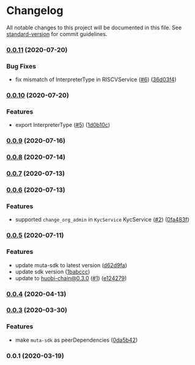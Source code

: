 # Changelog

All notable changes to this project will be documented in this file. See [standard-version](https://github.com/conventional-changelog/standard-version) for commit guidelines.

### [0.0.11](https://github.com/homura/huobi-chain-sdk-js/compare/v0.0.10...v0.0.11) (2020-07-20)


### Bug Fixes

* fix mismatch of InterpreterType in RISCVService ([#6](https://github.com/homura/huobi-chain-sdk-js/issues/6)) ([36d03f4](https://github.com/homura/huobi-chain-sdk-js/commit/36d03f4d657397398eb7b1ce993f4385840711bb))

### [0.0.10](https://github.com/homura/huobi-chain-sdk-js/compare/v0.0.9...v0.0.10) (2020-07-20)


### Features

* export InterpreterType ([#5](https://github.com/homura/huobi-chain-sdk-js/issues/5)) ([1d0b10c](https://github.com/homura/huobi-chain-sdk-js/commit/1d0b10c8275ba7e2262fbcfe0a2bbd75761e3904))

### [0.0.9](https://github.com/homura/huobi-chain-sdk-js/compare/v0.0.8...v0.0.9) (2020-07-16)

### [0.0.8](https://github.com/homura/huobi-chain-sdk-js/compare/v0.0.7...v0.0.8) (2020-07-14)

### [0.0.7](https://github.com/homura/huobi-chain-sdk-js/compare/v0.0.6...v0.0.7) (2020-07-13)

### [0.0.6](https://github.com/homura/huobi-chain-sdk-js/compare/v0.0.5...v0.0.6) (2020-07-13)


### Features

* supported `change_org_admin` in `KycService` KycService ([#2](https://github.com/homura/huobi-chain-sdk-js/issues/2)) ([0fa483f](https://github.com/homura/huobi-chain-sdk-js/commit/0fa483f1cd4a2f9ce646e1565a8d9b4fefb3355a))

### [0.0.5](https://github.com/homura/huobi-chain-sdk-js/compare/v0.0.4...v0.0.5) (2020-07-11)


### Features

* update muta-sdk to latest version ([d62d9fa](https://github.com/homura/huobi-chain-sdk-js/commit/d62d9fa0a761de4114b2a29e36a07363e955f52d))
* update sdk version ([1babccc](https://github.com/homura/huobi-chain-sdk-js/commit/1babccc57b375c302bbaefc98a9b46a92630d2ba))
* update to huobi-chain@0.3.0  ([#1](https://github.com/homura/huobi-chain-sdk-js/issues/1)) ([e124279](https://github.com/homura/huobi-chain-sdk-js/commit/e1242793a12af5f21b2c9d76a387c66d017b2754))

### [0.0.4](https://github.com/homura/huobi-chain-sdk-js/compare/v0.0.3...v0.0.4) (2020-04-13)

### [0.0.3](https://github.com/homura/huobi-chain-sdk-js/compare/v0.0.2...v0.0.3) (2020-03-30)


### Features

* make `muta-sdk` as peerDependencies ([0da5b42](https://github.com/homura/huobi-chain-sdk-js/commit/0da5b4252cef59e0bb08e45459da176e9648f009))

### 0.0.1 (2020-03-19)
